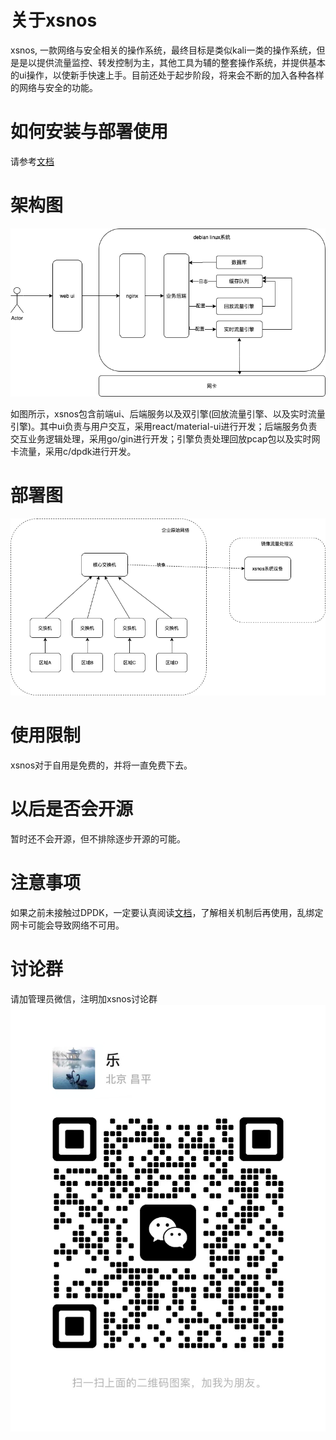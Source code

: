 # 关于xsnos
xsnos, 一款网络与安全相关的操作系统，最终目标是类似kali一类的操作系统，但是是以提供流量监控、转发控制为主，其他工具为辅的整套操作系统，并提供基本的ui操作，以使新手快速上手。目前还处于起步阶段，将来会不断的加入各种各样的网络与安全的功能。

# 如何安装与部署使用
请参考[文档](https://xsnos.gitbook.io/xsnos-docs)

# 架构图
![架构图](./asset/architecture.png "架构")

如图所示，xsnos包含前端ui、后端服务以及双引擎(回放流量引擎、以及实时流量引擎)。其中ui负责与用户交互，采用react/material-ui进行开发；后端服务负责交互业务逻辑处理，采用go/gin进行开发；引擎负责处理回放pcap包以及实时网卡流量，采用c/dpdk进行开发。

# 部署图
![部署图](./asset/deploy.png "部署")

# 使用限制
xsnos对于自用是免费的，并将一直免费下去。

# 以后是否会开源
暂时还不会开源，但不排除逐步开源的可能。

# 注意事项
如果之前未接触过DPDK，一定要认真阅读[文档](https://xsnos.gitbook.io/xsnos-docs)，了解相关机制后再使用，乱绑定网卡可能会导致网络不可用。

# 讨论群
请加管理员微信，注明加xsnos讨论群
![管理员微信](./asset/wechat.jpg "微信")
